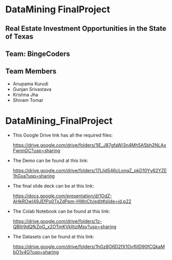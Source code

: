 # DataMining FinalProject

## Real Estate Investment Opportunities in the State of Texas

## Team: BingeCoders

## Team Members 

- Anupama Kurudi
- Gunjan Srivastava
- Krishna Jha
- Shivam Tomar

# DataMining_FinalProject

- This Google Drive link has all the required files:

  https://drive.google.com/drive/folders/1lE_J87gfaWi3n4Mh5A5bh2NLAxFwnnGC?usp=sharing

- The Demo can be found at this link:

  https://drive.google.com/drive/folders/17LIjd546cLonqZ_pkD10Yy62YZE1hGxa?usp=sharing

- The final slide deck can be at this link:

  https://docs.google.com/presentation/d/1OdZ-AHkROwI49JEfPo0TxZdPpm-HWnCh/edit#slide=id.p22

- The Colab Notebook can be found at this link:

  https://drive.google.com/drive/folders/1z-QBllr9dQfkZpG_x2OTmKVkIltziMsy?usp=sharing

- The Datasets can be found at this link:

  https://drive.google.com/drive/folders/1hGz8O6D2fX1OyfliID90fCQkaMbO1y4G?usp=sharing
